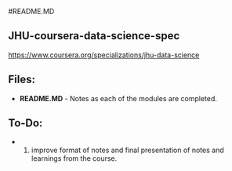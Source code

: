 #README.MD

## JHU-coursera-data-science-spec
https://www.coursera.org/specializations/jhu-data-science

## Files:
* **README.MD** - Notes as each of the modules are completed.

## To-Do:
 - 1. improve format of notes and final presentation of notes and learnings from the course.
